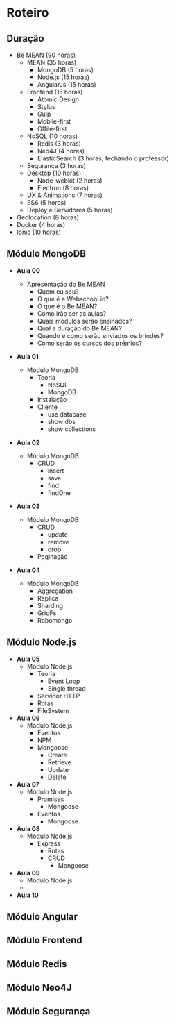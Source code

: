 # Roteiro

## Duração
- Be MEAN (90 horas)
    + MEAN (35 horas)
        * MongoDB (5 horas)
        * Node.js (15 horas)
        * AngularJs (15 horas)
    + Frontend (15 horas)
        * Atomic Design
        * Stylus
        * Gulp
        * Mobile-first
        * Offile-first
    + NoSQL (10 horas)
        * Redis (3 horas)
        * Neo4J (4 horas)
        * ElasticSearch (3 horas, fechando o professor)
    + Segurança (3 horas)
    + Desktop (10 horas)
        * Node-webkit (2 horas)
        * Electron (8 horas)
    + UX & Animations (7 horas)
    + ES6 (5 horas)
    + Deploy e Servidores (5 horas)
- Geolocation (8 horas)
- Docker (4 horas)
- Ionic (10 horas)

##  Módulo MongoDB

- **Aula 00**
    + Apresentação do Be MEAN
        * Quem eu sou?
        * O que é a Webschool.io?
        * O que é o Be MEAN?
        * Como irão ser as aulas?
        * Quais módulos serão ensinados?
        * Qual a duração do Be MEAN?
        * Quando e como serão enviados os brindes?
        * Como serão os cursos dos prêmios?
- **Aula 01**
    + Módulo MongoDB
        * Teoria
            - NoSQL
            - MongoDB
        * Instalação
        * Cliente
            - use database
            - show dbs
            - show collections
- **Aula 02**
    + Módulo MongoDB
        * CRUD
            - insert
            - save
            - find
            - findOne
- **Aula 03**
    + Módulo MongoDB
        * CRUD
            - update
            - remove
            - drop
        * Paginação

- **Aula 04**
    + Módulo MongoDB
        * Aggregation
        * Replica
        * Sharding
        * GridFs
        * Robomongo

##  Módulo Node.js

- **Aula 05**
    + Módulo Node.js
        * Teoria
            - Event Loop
            - Single thread
        * Servidor HTTP
        * Rotas
        * FileSystem
- **Aula 06**
    + Módulo Node.js
        * Eventos
        * NPM
        * Mongoose
            - Create
            - Retrieve
            - Update
            - Delete
- **Aula 07**
    + Módulo Node.js
        * Promises
            - Mongoose
        * Eventos
            - Mongoose
- **Aula 08**
    + Módulo Node.js
        * Express
            - Rotas
            - CRUD
                + Mongoose
- **Aula 09**
    + Módulo Node.js
    + 
- **Aula 10**
##  Módulo Angular
##  Módulo Frontend
##  Módulo Redis
##  Módulo Neo4J
##  Módulo Segurança